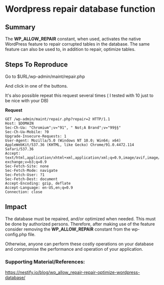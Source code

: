 

# Wordpress repair database function 

## Summary

The **WP_ALLOW_REPAIR** constant, when used, activates the native WordPress feature to repair corrupted tables in the database. The same feature can also be used to, in addition to repair, optimize tables.

## Steps To Reproduce

Go to $URL/wp-admin/maint/repair.php

And click in one of the buttons. 

It's also possible repeat this request several times ( I tested with 10 just to be nice with your DB)

**Request**

```
GET /wp-admin/maint/repair.php?repair=2 HTTP/1.1
Host: $DOMAIN
Sec-Ch-Ua: "Chromium";v="91", " Not;A Brand";v="99§§"
Sec-Ch-Ua-Mobile: ?0
Upgrade-Insecure-Requests: 1
User-Agent: Mozilla/5.0 (Windows NT 10.0; Win64; x64) AppleWebKit/537.36 (KHTML, like Gecko) Chrome/91.0.4472.114 Safari/537.36
Accept: text/html,application/xhtml+xml,application/xml;q=0.9,image/avif,image/webp,image/apng,*/*;q=0.8,application/signed-exchange;v=b3;q=0.9
Sec-Fetch-Site: none
Sec-Fetch-Mode: navigate
Sec-Fetch-User: ?1
Sec-Fetch-Dest: document
Accept-Encoding: gzip, deflate
Accept-Language: en-US,en;q=0.9
Connection: close
```


## Impact
The database must be repaired, and/or optimized when needed. This must be done by authorized persons. Therefore, after making use of the feature consider removing the **WP_ALLOW_REPAIR** constant from the wp-config.php file.

Otherwise, anyone can perform these costly operations on your database and compromise the performance and operation of your application.
 

### Supporting Material/References:
 https://nestify.io/blog/wp_allow_repair-repair-optimize-wordpress-database/

